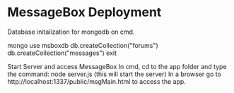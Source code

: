 # MessageBox Deployment

Database initalization for mongodb on cmd.

mongo
use msboxdb
db.createCollection("forums")
db.createCollection("messages")
exit

Start Server and access MessageBox
In cmd, cd to the app folder and type the command: node server.js
(this will start the server)
In a browser go to http://localhost:1337/public/msgMain.html to 
access the app.